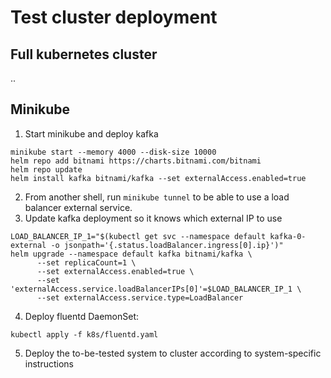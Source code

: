 # Test cluster deployment

## Full kubernetes cluster

..

## Minikube

1. Start minikube and deploy kafka
```
minikube start --memory 4000 --disk-size 10000
helm repo add bitnami https://charts.bitnami.com/bitnami
helm repo update
helm install kafka bitnami/kafka --set externalAccess.enabled=true
```
2. From another shell, run `minikube tunnel` to be able to use a load balancer external service.
3. Update kafka deployment so it knows which external IP to use
```
LOAD_BALANCER_IP_1="$(kubectl get svc --namespace default kafka-0-external -o jsonpath='{.status.loadBalancer.ingress[0].ip}')"
helm upgrade --namespace default kafka bitnami/kafka \
      --set replicaCount=1 \
      --set externalAccess.enabled=true \
      --set 'externalAccess.service.loadBalancerIPs[0]'=$LOAD_BALANCER_IP_1 \
      --set externalAccess.service.type=LoadBalancer
```
4. Deploy fluentd DaemonSet:
```
kubectl apply -f k8s/fluentd.yaml
```
5. Deploy the to-be-tested system to cluster according to system-specific instructions
